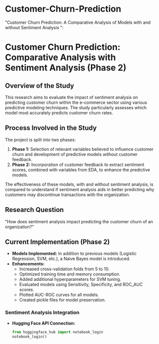 # Customer-Churn-Prediction
 "Customer Churn Prediction: A Comparative Analysis of Models with and without Sentiment Analysis ":

# Customer Churn Prediction: Comparative Analysis with Sentiment Analysis (Phase 2)

## Overview of the Study
This research aims to evaluate the impact of sentiment analysis on predicting customer churn within the e-commerce sector using various predictive modeling techniques. The study particularly assesses which model most accurately predicts customer churn rates.

## Process Involved in the Study
The project is split into two phases:
1. **Phase 1:** Selection of relevant variables believed to influence customer churn and development of predictive models without customer feedback.
2. **Phase 2:** Incorporation of customer feedback to extract sentiment scores, combined with variables from EDA, to enhance the predictive models.

The effectiveness of these models, with and without sentiment analysis, is compared to understand if sentiment analysis aids in better predicting why customers may discontinue transactions with the organization.

## Research Question
"How does sentiment analysis impact predicting the customer churn of an organization?"

## Current Implementation (Phase 2)
- **Models Implemented:** In addition to previous models (Logistic Regression, SVM, etc.), a Naive Bayes model is introduced.
- **Enhancements:**
  - Increased cross-validation folds from 5 to 10.
  - Optimized training time and memory consumption.
  - Added additional hyperparameters for SVM tuning.
  - Evaluated models using Sensitivity, Specificity, and ROC_AUC scores.
  - Plotted AUC-ROC curves for all models.
  - Created pickle files for model preservation.

### Sentiment Analysis Integration
- **Hugging Face API Connection:**
  ```python
  from huggingface_hub import notebook_login
  notebook_login()


